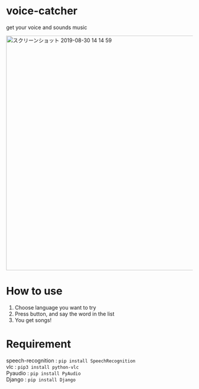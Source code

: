 # voice-catcher
get your voice and sounds music

<img width="633" alt="スクリーンショット 2019-08-30 14 14 59" src="https://user-images.githubusercontent.com/44974307/63994775-c37b0980-cb30-11e9-86ed-0e912e620cab.png">

# How to use
  1. Choose language you want to try
  2. Press button, and say the word in the list
  3. You get songs!
  
# Requirement
  speech-recognition  : ```pip install SpeechRecognition```<br>
  vlc                 : ```pip3 install python-vlc```<br>
  Pyaudio             : ```pip install PyAudio```<br>
  Django              : ```pip install Django```<br>
